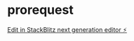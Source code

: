 # prorequest

[Edit in StackBlitz next generation editor ⚡️](https://stackblitz.com/~/github.com/santhiaroo/prorequest)